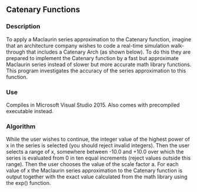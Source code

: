 ## Catenary Functions

### Description

To apply a Maclaurin series approximation to the Catenary function, imagine that an architecture company wishes to code a real-time simulation walk-through that includes a Catenary Arch (as shown below). To do this they are prepared to implement the Catenary function by a fast but approximate Maclaurin series instead of slower but more accurate math library functions. This program investigates the accuracy of the series approximation to this function.

### Use

Compiles in Microsoft Visual Studio 2015. Also comes with precompiled executable instead.

### Algorithm

While the user wishes to continue, the integer value of the highest power of x in the series is selected (you should reject invalid integers). Then the user selects a range of x, somewhere between 
-10.0 and +10.0 over which the series is evaluated from 0 in ten equal increments (reject values
outside this range). Then the user chooses the value of the scale factor a.
For each value of x the Maclaurin series approximation to the Catenary function is output together with the exact value calculated from the math library using the exp() function. 